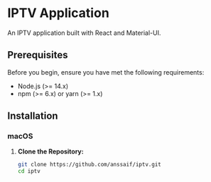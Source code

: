 # IPTV Application

An IPTV application built with React and Material-UI.

## Prerequisites

Before you begin, ensure you have met the following requirements:

- Node.js (>= 14.x)
- npm (>= 6.x) or yarn (>= 1.x)

## Installation

### macOS

1. **Clone the Repository:**
   ```bash
   git clone https://github.com/anssaif/iptv.git
   cd iptv
